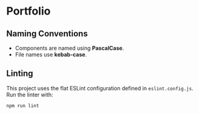 # Portfolio

## Naming Conventions

- Components are named using **PascalCase**.
- File names use **kebab-case**.

## Linting

This project uses the flat ESLint configuration defined in `eslint.config.js`.
Run the linter with:

```bash
npm run lint
```
